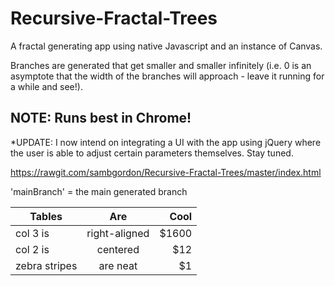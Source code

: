 # Recursive-Fractal-Trees

A fractal generating app using native Javascript and an instance of Canvas.

Branches are generated that get smaller and smaller infinitely  (i.e. 0 is an asymptote that the width of the branches will approach - leave it running for a while and see!).

## NOTE: Runs best in Chrome!

*UPDATE: I now intend on integrating a UI with the app using jQuery where the user is able to adjust certain parameters themselves. Stay tuned.

https://rawgit.com/sambgordon/Recursive-Fractal-Trees/master/index.html

'mainBranch' = the main generated branch

| Tables        | Are           | Cool  |
| ------------- |:-------------:| -----:|
| col 3 is      | right-aligned | $1600 |
| col 2 is      | centered      |   $12 |
| zebra stripes | are neat      |    $1 |
